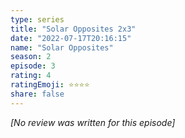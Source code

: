 ```yaml
---
type: series
title: "Solar Opposites 2x3"
date: "2022-07-17T20:16:15"
name: "Solar Opposites"
season: 2
episode: 3
rating: 4
ratingEmoji: ⭐️⭐️⭐️⭐️
share: false
---
```


*[No review was written for this episode]*
